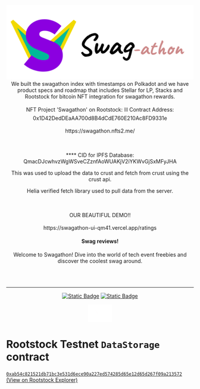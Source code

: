 <div align="center">

  <a href="https://chaintail.xyz">
    <img src="https://github.com/Swagathon/swagathon-ui/blob/main/frontend/public/img/swagathon-logo-full-color.svg"/>
  </a>

<br>
We built the swagathon index with timestamps on Polkadot and we have product specs and roadmap that includes Stellar for LP,  Stacks and Rootstock for bitcoin NFT integration for swagathon rewards. 
<br><br>
NFT Project 'Swagathon' on Rootstock: ⛓ Contract Address: 0x1D42DedDEaAA700d8B4dCdE760E210Ac8FD9331e
<br><br>
https://swagathon.nfts2.me/

<br><br>****
CID for IPFS Database: QmacDJcwhvzWgWSveCZznfAoWUAKjV2iYKWvGjSxMFyJHA 

This was used to upload the data to crust and fetch from crust using the crust api.

Helia verified fetch library used to pull data from the server.

<br>
<br>
OUR BEAUTIFUL DEMO!!<br><br>
https://swagathon-ui-qm41.vercel.app/ratings

<br>


<h4>Swag reviews! </h4>

<p>Welcome to Swagathon! Dive into the world of tech event freebies and discover the coolest swag around.</p>


  <br/>
  
  <br/>

  ---
  
[![Static Badge](https://img.shields.io/badge/Visit-Official%20Website?style=for-the-badge&logo=googlechrome&logoColor=%23ffffff&label=Official%20Website&color=%2380208F)](https://chaintail.xyz)
[![Static Badge](https://img.shields.io/badge/%40Swagathon-%40Swagathon?style=for-the-badge&logo=X&logoColor=%23ffffff&label=Follow&color=%231c9ff0)](https://x.com/Swagathon2024)
  



  <a href="https://chaintail.xyz">
    <img src="https://github.com/Swagathon/.github/blob/master/logo2.png" width="64px" alt="Swagathon"/>
  </a>

</div>

# Rootstock Testnet `DataStorage` contract
[`0xab54c821521db71bc3e531d6ece90a227ed574285d65e12d65d267f09a213572` (View on Rootstock Explorer)](https://explorer.testnet.rootstock.io/address/0xad720a8967a6eac7afa874322e14720739f93b6a?__ctab=general)
